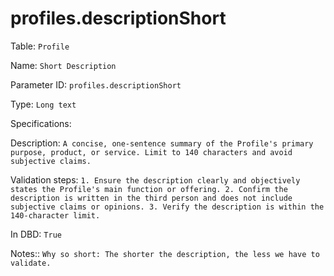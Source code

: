 # profiles.descriptionShort

Table: ```Profile```

Name: ```Short Description```

Parameter ID: ```profiles.descriptionShort```

Type: ```Long text```

Specifications: ``` ```

Description: ```A concise, one-sentence summary of the Profile's primary purpose, product, or service. Limit to 140 characters and avoid subjective claims.```

Validation steps: ```1. Ensure the description clearly and objectively states the Profile's main function or offering.
2. Confirm the description is written in the third person and does not include subjective claims or opinions.
3. Verify the description is within the 140-character limit.```

In DBD: ```True```

Notes:: ```Why so short: The shorter the description, the less we have to validate.```

